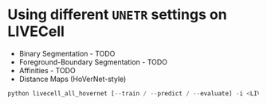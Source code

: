 # Using different `UNETR` settings on LIVECell

- Binary Segmentation - TODO
- Foreground-Boundary Segmentation - TODO
- Affinities - TODO
- Distance Maps (HoVerNet-style)
```python
python livecell_all_hovernet [--train / --predict / --evaluate] -i <LIVECELL_DATA> -s <SAVE_ROOT> --save_dir <PREDICTION_DIR>
```

